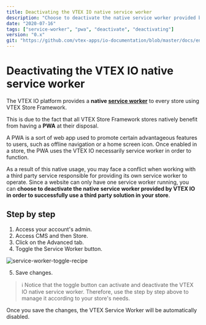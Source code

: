 ```yaml
---
title: Deactivating the VTEX IO native service worker
description: "Choose to deactivate the native service worker provided by VTEX IO in order to successfully use a third party solution in your store."
date: "2020-07-16"
tags: ["service-worker", "pwa", "deactivate", "deactivating"]
version: "0.x"
git: "https://github.com/vtex-apps/io-documentation/blob/master/docs/en/Recipes/store-management/deactivating-the-vtex-io-native-service-worker.md"
---
```


# Deactivating the VTEX IO native service worker

The VTEX IO platform provides a **native [service worker](https://developers.google.com/web/fundamentals/primers/service-workers)** to every store using VTEX Store Framework. 

This is due to the fact that all VTEX Store Framework stores natively benefit from having a **PWA** at their disposal. 

A PWA is a sort of web app used to promote certain advantageous features to users, such as offline navigation or a home screen icon. Once enabled in a store, the PWA uses the VTEX IO necessarily service worker in order to function. 

As a result of this native usage, you may face a conflict when working with a third party service responsible for providing its own service worker to operate. 
Since a website can only have one service worker running, you can **choose to deactivate the native service worker provided by VTEX IO in order to successfully use a third party solution in your store**. 

## Step by step

1. Access your account's admin.
2. Access CMS and then Store.
3. Click on the Advanced tab.
4. Toggle the Service Worker button.

![service-worker-toggle-recipe](https://user-images.githubusercontent.com/52087100/87695658-233ccc00-c766-11ea-9615-7cab9045f62d.png)

5.  Save changes.

>ℹ️ Notice that the toggle button can activate and deactivate the VTEX IO native service worker. Therefore, use the step by step above to manage it according to your store's needs.

Once you save the changes, the VTEX Service Worker will be automatically disabled.
